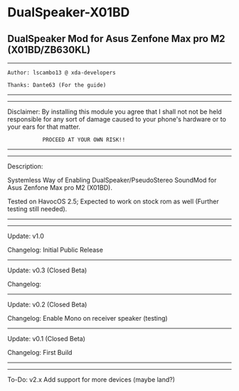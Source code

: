 # DualSpeaker-X01BD
 DualSpeaker Mod for Asus Zenfone Max pro M2 (X01BD/ZB630KL)
------------------------------------------------------------
------------------------------------------------------------
	Author: lscambo13 @ xda-developers
	
	Thanks: Dante63 (For the guide)
------------------------------------------------------------
------------------------------------------------------------
Disclaimer:	By installing this module you agree that I
		shall not not be held responsible for any
		sort of damage caused to your phone's
		hardware or to your ears for that matter.
			
		       PROCEED AT YOUR OWN RISK!!
------------------------------------------------------------
------------------------------------------------------------

Description:

Systemless Way of Enabling DualSpeaker/PseudoStereo SoundMod 
for Asus Zenfone Max pro M2 (X01BD).

Tested on HavocOS 2.5; Expected to work on stock rom as well
(Further testing still needed).

------------------------------------------------------------
------------------------------------------------------------

Update: v1.0
 
Changelog:	Initial Public Release


------------------------------------------------------------

Update: v0.3 (Closed Beta)

Changelog: 

-----------------------------------------------------------

Update: v0.2 (Closed Beta)

Changelog:	Enable Mono on receiver speaker (testing)

-----------------------------------------------------------

Update: v0.1 (Closed Beta)

Changelog: 	First Build

-----------------------------------------------------------
-----------------------------------------------------------

To-Do:	v2.x
	Add support for more devices (maybe land?)


